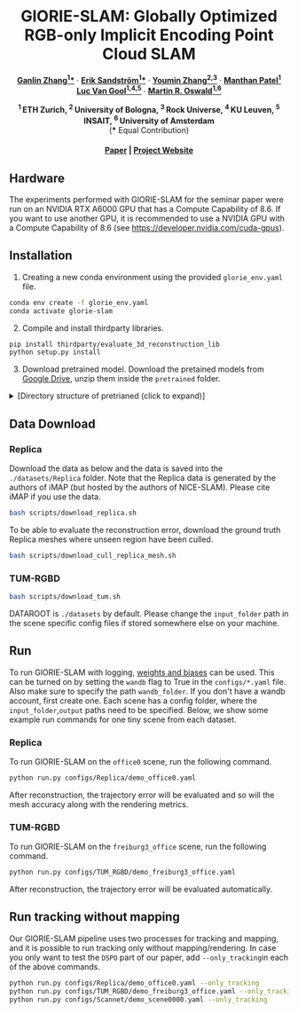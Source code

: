 <!-- PROJECT LOGO -->
  <h1 align="center">GlORIE-SLAM: Globally Optimized RGB-only Implicit Encoding Point Cloud SLAM</h1>
  <p align="center">
    <a href="https://ganlinzhang.xyz" target="_blank"><strong>Ganlin Zhang<sup>1</sup>*</strong></a>
    ·
    <a href="https://eriksandstroem.github.io/" target="_blank"><strong>Erik Sandström<sup>1</sup>*</strong></a>
    ·
    <a href="https://youmi-zym.github.io/" target="_blank"><strong>Youmin Zhang<sup>2,3</sup></strong></a>
    ·
    <a href="https://manthan99.github.io/" target="_blank"><strong>Manthan Patel<sup>1</sup></strong></a>
    <br>
    <a href="https://vision.ee.ethz.ch/people-details.OTAyMzM=.TGlzdC8zMjcxLC0xOTcxNDY1MTc4.html" target="_blank"><strong>Luc Van Gool<sup>1,4,5</sup></strong></a>
    ·
    <a href="https://cvg.ethz.ch/team/Dr-Martin-R-Oswald" target="_blank"><strong>Martin R. Oswald<sup>1,6</sup></strong></a>
  </p>
  <p align="center">
      <strong><sup>1 </sup>ETH Zurich,  <sup>2 </sup>University of Bologna, <sup>3 </sup>Rock Universe, <sup>4 </sup>KU Leuven, <sup>5 </sup>INSAIT, <sup>6 </sup>University of Amsterdam</strong>
      <br>(<strong>*</strong> Equal Contribution)
      <strong><h4 align="center"><a href="https://arxiv.org/abs/2403.19549" target="_blank">Paper</a> | <a href="https://ganlinzhang.xyz/GlORIE-SLAM/" target="_blank">Project Website</a></h4></strong>
  </strong></p>
    

## Hardware
The experiments performed with GlORIE-SLAM for the seminar paper were run on an NVIDIA RTX A6000 GPU that has a Compute Capability of 8.6. If you want to use another GPU, it is recommended to use a NVIDIA GPU with a Compute Capability of 8.6 (see https://developer.nvidia.com/cuda-gpus).

## Installation
1. Creating a new conda environment using the provided `glorie_env.yaml` file.

```bash
conda env create -f glorie_env.yaml
conda activate glorie-slam
```
2. Compile and install thirdparty libraries.
```bash
pip install thirdparty/evaluate_3d_reconstruction_lib
python setup.py install
```

3. Download pretrained model.
Download the pretained models from [Google Drive](https://drive.google.com/file/d/1oZbVPrubtaIUjRRuT8F-YjjHBW-1spKT/view?usp=drive_link), unzip them inside the `pretrained` folder.
<details>
  <summary>[Directory structure of pretrianed (click to expand)]</summary>
  
```bash
  .
  └── pretrained
        ├── .gitkeep
        ├── droid.pth
        ├── middle_fine.pt
        └── omnidata_dpt_depth_v2.ckpt

```
</details>

## Data Download

### Replica
Download the data as below and the data is saved into the `./datasets/Replica` folder. Note that the Replica data is generated by the authors of iMAP (but hosted by the authors of NICE-SLAM). Please cite iMAP if you use the data.
```bash
bash scripts/download_replica.sh
```
To be able to evaluate the reconstruction error, download the ground truth Replica meshes where unseen region have been culled.

```bash
bash scripts/download_cull_replica_mesh.sh
```

### TUM-RGBD
```bash
bash scripts/download_tum.sh
```
DATAROOT is `./datasets` by default. Please change the `input_folder` path in the scene specific config files if stored somewhere else on your machine.


## Run
To run GlORIE-SLAM with logging, [weights and biases](https://wandb.ai/) can be used. This can be turned on by setting the `wandb` flag to True in the `configs/*.yaml` file. Also make sure to specify the path `wandb_folder`. If you don't have a wandb account, first create one. Each scene has a config folder, where the `input_folder`,`output` paths need to be specified. Below, we show some example run commands for one tiny scene from each dataset.

### Replica
To run GlORIE-SLAM on the `office0` scene, run the following command. 
```bash
python run.py configs/Replica/demo_office0.yaml
```
After reconstruction, the trajectory error will be evaluated and so will the mesh accuracy along with the rendering metrics.

### TUM-RGBD
To run GlORIE-SLAM on the `freiburg3_office` scene, run the following command. 
```bash
python run.py configs/TUM_RGBD/demo_freiburg3_office.yaml
```
After reconstruction, the trajectory error will be evaluated automatically.

## Run tracking without mapping
Our GlORIE-SLAM pipeline uses two processes for tracking and mapping, and it is possible to run tracking only without mapping/rendering. In case you only want to test the `DSPO` part of our paper, add `--only_tracking`in each of the above commands.
```bash
python run.py configs/Replica/demo_office0.yaml --only_tracking
python run.py configs/TUM_RGBD/demo_freiburg3_office.yaml --only_tracking
python run.py configs/Scannet/demo_scene0000.yaml --only_tracking
```

